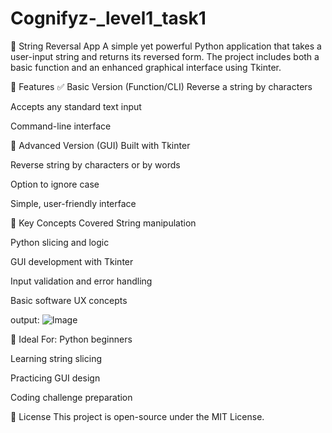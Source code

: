 # Cognifyz-_level1_task1

🔁 String Reversal App
A simple yet powerful Python application that takes a user-input string and returns its reversed form. The project includes both a basic function and an enhanced graphical interface using Tkinter.

📌 Features
✅ Basic Version (Function/CLI)
Reverse a string by characters

Accepts any standard text input

Command-line interface

🚀 Advanced Version (GUI)
Built with Tkinter

Reverse string by characters or by words

Option to ignore case

Simple, user-friendly interface

🧠 Key Concepts Covered
String manipulation

Python slicing and logic

GUI development with Tkinter

Input validation and error handling

Basic software UX concepts

output:
![Image](https://github.com/user-attachments/assets/05cf38a2-48cf-4f14-b2bb-890c6db24f80)

🚀 Ideal For:
Python beginners

Learning string slicing

Practicing GUI design

Coding challenge preparation

📄 License
This project is open-source under the MIT License.
